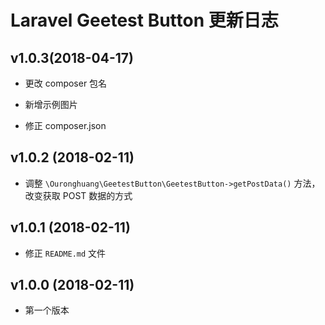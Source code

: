 # Laravel Geetest Button 更新日志

## v1.0.3(2018-04-17)

* 更改 composer 包名

* 新增示例图片

* 修正 composer.json

## v1.0.2 (2018-02-11)

* 调整 `\Ouronghuang\GeetestButton\GeetestButton->getPostData()` 方法，改变获取 POST 数据的方式

## v1.0.1 (2018-02-11)

* 修正 `README.md` 文件

## v1.0.0 (2018-02-11)

* 第一个版本
